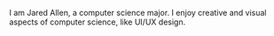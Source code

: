 I am Jared Allen, a computer science major. I enjoy creative and visual aspects of computer science, like UI/UX design.

